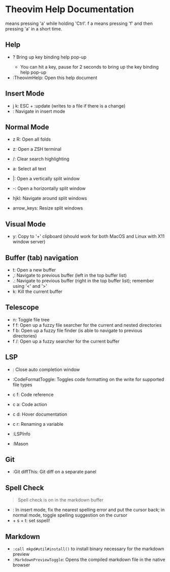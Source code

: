 # Theovim Help Documentation

<C-a> means pressing 'a' while holding 'Ctrl'.
f a means pressing 'f' and then pressing 'a' in a short time.

## Help

- <leader> ? Bring up key binding help pop-up
  - You can hit a key, pause for 2 seconds to bring up the key binding help pop-up
- :TheovimHelp: Open this help document

## Insert Mode

- j k: ESC + :update (writes to a file if there is a change)
- <C-hjkl>: Navigate in insert mode

## Normal Mode

- z R: Open all folds

- <leader> z: Open a ZSH terminal
- <leader> /: Clear search highlighting
- <leader> a: Select all text

- <leader> |: Open a vertically split window
- <leader> -: Open a horizontally split window
- <leader> hjkl: Navigate around split windows
- <leader> arrow_keys: Resize split windows

## Visual Mode

- <leader> y: Copy to '+' clipboard (should work for both MacOS and Linux with X11 window server)

## Buffer (tab) navigation

- <leader> t: Open a new buffer
- <leader> ,: Navigate to previous buffer (left in the top buffer list)
- <leader> .: Navigate to previous buffer (right in the top buffer list); remember using '<' and '>'
- <leader> k: Kill the current buffer

## Telescope

- <leader> n: Toggle file tree
- <leader> f f: Open up a fuzzy file searcher for the current and nested directories
- <leader> f b: Open up a fuzzy file finder (is able to navigate to previous directories)
- <leader> f /: Open up a fuzzy searcher for the current buffer

## LSP

- <C-e>: Close auto completion window

- :CodeFormatToggle: Toggles code formatting on the write for supported file types
- <leader> c f: Code reference
- <leader> c a: Code action
- <leader> c d: Hover documentation
- <leader> c r: Renaming a variable
- :LSPInfo
- :Mason

## Git

- :Git diffThis: Git diff on a separate panel

## Spell Check

> Spell check is on in the markdown buffer

- <C-s>: In insert mode, fix the nearest spelling error and put the cursor back; in normal mode, toggle spelling suggestion on the cursor
- <leader> + s + t: set sspell!

## Markdown

- `:call mkpd#util#install()` to install binary necessary for the markdown preview
- `:MarkdownPreviewToggle`: Opens the compiled markdown file in the native browser

